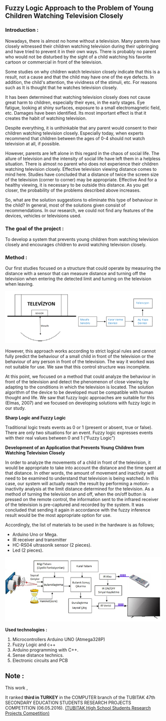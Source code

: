 
## **Fuzzy Logic Approach to the Problem of Young Children Watching Television Closely**

### Introduction :

Nowadays, there is almost no home without a television. Many parents have closely witnessed their children watching television during their upbringing and have tried to prevent it in their own ways. There is probably no parent who would not be disturbed by the sight of a child watching his favorite cartoon or commercial in front of the television.

Some studies on why children watch television closely indicate that this is a result, not a cause and that the child may have one of the eye defects. In addition, the child's attention, the vividness of the stimuli, etc. For reasons such as It is thought that he watches television closely.

It has been determined that watching television closely does not cause great harm to children, especially their eyes, in the early stages. Eye fatigue, looking at shiny surfaces, exposure to a small electromagnetic field, etc. Damages have been identified. Its most important effect is that it creates the habit of watching television.

Despite everything, it is unthinkable that any parent would consent to their children watching television closely. Especially today, when experts recommend that children between the ages of 0-4 should not watch television at all, if possible.

However, parents are left alone in this regard in the chaos of social life. The allure of television and the intensity of social life have left them in a helpless situation. There is almost no parent who does not experience their children watching television closely.
Effective television viewing distance comes to mind here. Studies have concluded that a distance of twice the screen size of the television (corner to corner) may be appropriate. Effective
And for a healthy viewing, it is necessary to be outside this distance. As you get closer, the probability of the problems described above increases.

So, what are the solution suggestions to eliminate this type of behaviour in the child? In general, most of the solutions given consist of recommendations. In our research, we could not find any features of the devices, vehicles or televisions used.

### **The goal of the project** :
To develop a system that prevents young children from watching television closely and encourages children to avoid watching television closely.

### **Method** :
Our first studies focused on a structure that could operate by measuring the distance with a sensor that can measure distance and turning off the television when entering the detected limit and turning on the television when leaving.

![method](foto/ilk_calisma.png)

However, this approach works according to strict logical rules and cannot fully predict the behaviour of a small child in front of the television or the behaviour of any person in front of the television. The way it worked was not suitable for use. We saw that this control structure was incomplete.

At this point, we focused on a method that could analyze the behaviour in front of the television and detect the phenomenon of close viewing by adapting to the conditions in which the television is located.
The solution algorithm of the device to be developed must be compatible with human thought and life. We saw that fuzzy logic approaches are suitable for this (Elmas, 2007) and we focused on developing solutions with fuzzy logic in our study.

**Sharp Logic and Fuzzy Logic**

Traditional logic treats events as 0 or 1 (present or absent, true or false). There are only two situations for an event. Fuzzy logic expresses events with their real values ​​between 0 and 1 (“Fuzzy Logic”)

**Development of an Application that Prevents Young Children from Watching Television Closely**

In order to analyze the movements of a child in front of the television, it would be appropriate to take into account the distance and the time spent at that distance. In other words, the amount of movement and inactivity will need to be examined to understand that television is being watched. In this case, our system will actually reach the result by performing a motion-inactivity analysis at the limit distance determined for the television.
As a method of turning the television on and off, when the on/off button is pressed on the remote control, the information sent to the infrared receiver of the television is pre-captured and recorded by the system.
It was concluded that sending it again in accordance with the fuzzy inference result would be the most appropriate option for use.

Accordingly, the list of materials to be used in the hardware is as follows;
- Arduino Uno or Mega.
- IR receiver and transmitter
- HC-RS04 ultrasonik sensor (2 pieces).
- Led (2 pieces).


![blok picture](foto/genelBlokSema.jpg)



**Used technologies :**

1. Microcontrollers Arduino UNO (Atmega328P)
2. Fuzzy Logic and c++
3. Arduino programming with C++.
4. Sense distance technics.
5. Electronic circuits and PCB 

## **Note** : 
This work ,

It ranked **third in TURKEY** in the COMPUTER branch of the TUBITAK 47th SECONDARY EDUCATION STUDENTS RESEARCH PROJECTS COMPETITION (06.05.2016).
<a href="https://tubitak.gov.tr/tr/yarismalar/2204-lise-ogrencileri-arastirma-projeleri-yarismasi" target="_blank">
	(TUBITAK High School Students Research Projects Competition)
</a>
